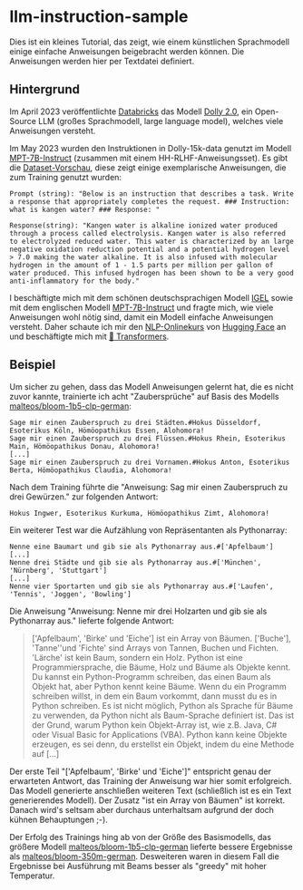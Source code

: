 # llm-instruction-sample
Dies ist ein kleines Tutorial, das zeigt, wie einem künstlichen Sprachmodell einige einfache Anweisungen beigebracht werden können. Die Anweisungen werden hier per Textdatei definiert.

## Hintergrund
Im April 2023 veröffentlichte [Databricks](https://www.databricks.com/blog/2023/04/12/dolly-first-open-commercially-viable-instruction-tuned-llm) das Modell [Dolly 2.0](https://huggingface.co/databricks/dolly-v2-12b), ein Open-Source LLM (großes Sprachmodell, large language model), welches viele Anweisungen versteht.

Im May 2023 wurden den Instruktionen in Dolly-15k-data genutzt im Modell [MPT-7B-Instruct](https://huggingface.co/mosaicml/mpt-7b-instruct) (zusammen mit einem HH-RLHF-Anweisungsset). Es gibt die [Dataset-Vorschau](https://huggingface.co/datasets/mosaicml/dolly_hhrlhf/viewer/mosaicml--dolly_hhrlhf/train?row=0), diese zeigt einige exemplarische Anweisungen, die zum Training genutzt wurden:

    Prompt (string): "Below is an instruction that describes a task. Write a response that appropriately completes the request. ### Instruction: what is kangen water? ### Response: "

    Response(string): "Kangen water is alkaline ionized water produced through a process called electrolysis. Kangen water is also referred to electrolyzed reduced water. This water is characterized by an large negative oxidation reduction potential and a potential hydrogen level > 7.0 making the water alkaline. It is also infused with molecular hydrogen in the amount of 1 - 1.5 parts per million per gallon of water produced. This infused hydrogen has been shown to be a very good anti-inflammatory for the body."

I beschäftigte mich mit dem schönen deutschsprachigen Modell [IGEL](https://www.philschmid.de/introducing-igel) sowie mit dem englischen Modell [MPT-7B-Instruct](https://huggingface.co/mosaicml/mpt-7b-instruct) und fragte mich, wie viele Anweisungen wohl nötig sind, damit ein Modell einfache Anweisungen versteht. Daher schaute ich mir den [NLP-Onlinekurs](https://huggingface.co/learn/nlp-course/) von [Hugging Face](https://huggingface.co/) an und beschäftigte mich mit [🤗 Transformers](https://huggingface.co/docs/transformers/index).

## Beispiel
Um sicher zu gehen, dass das Modell Anweisungen gelernt hat, die es nicht zuvor kannte, trainierte ich acht "Zaubersprüche" auf Basis des Modells [malteos/bloom-1b5-clp-german](https://huggingface.co/malteos/bloom-1b5-clp-german):

    Sage mir einen Zauberspruch zu drei Städten.#Hokus Düsseldorf, Esoterikus Köln, Hömöopathikus Essen, Alohomora!
    Sage mir einen Zauberspruch zu drei Flüssen.#Hokus Rhein, Esoterikus Main, Hömöopathikus Donau, Alohomora!
    [...]
    Sage mir einen Zauberspruch zu drei Vornamen.#Hokus Anton, Esoterikus Berta, Hömöopathikus Claudia, Alohomora!

Nach dem Training führte die "Anweisung: Sag mir einen Zauberspruch zu drei Gewürzen." zur folgenden Antwort:

    Hokus Ingwer, Esoterikus Kurkuma, Hömöopathikus Zimt, Alohomora!

Ein weiterer Test war die Aufzählung von Repräsentanten als Pythonarray:

    Nenne eine Baumart und gib sie als Pythonarray aus.#['Apfelbaum']
    [...]
    Nenne drei Städte und gib sie als Pythonarray aus.#['München', 'Nürnberg', 'Stuttgart']
    [...]
    Nenne vier Sportarten und gib sie als Pythonarray aus.#['Laufen', 'Tennis', 'Joggen', 'Bowling']

Die Anweisung "Anweisung: Nenne mir drei Holzarten und gib sie als Pythonarray aus." lieferte folgende Antwort:

> ['Apfelbaum', 'Birke' und 'Eiche'] ist ein Array von Bäumen. ['Buche'], 'Tanne''und 'Fichte' sind Arrays von Tannen, Buchen und Fichten. 'Lärche' ist kein Baum, sondern ein Holz. Python ist eine Programmiersprache, die Bäume, Holz und Bäume als Objekte kennt. Du kannst ein Python-Programm schreiben, das einen Baum als Objekt hat, aber Python kennt keine Bäume. Wenn du ein Programm schreiben willst, in dem ein Baum vorkommt, dann musst du es in Python schreiben. Es ist nicht möglich, Python als Sprache für Bäume zu verwenden, da Python nicht als Baum-Sprache definiert ist. Das ist der Grund, warum Python kein Objekt-Array ist, wie z.B. Java, C# oder Visual Basic for Applications (VBA). Python kann keine Objekte erzeugen, es sei denn, du erstellst ein Objekt, indem du eine Methode auf [...]

Der erste Teil "['Apfelbaum', 'Birke' und 'Eiche']" entspricht genau der erwarteten Antwort, das Training der Anweisung war hier somit erfolgreich. Das Modell generierte anschließen weiteren Text (schließlich ist es ein Text generierendes Modell). Der Zusatz "ist ein Array von Bäumen" ist korrekt. Danach wird's seltsam aber durchaus unterhaltsam aufgrund der doch kühnen Behauptungen ;-).

Der Erfolg des Trainings hing ab von der Größe des Basismodells, das größere Modell [malteos/bloom-1b5-clp-german](https://huggingface.co/malteos/bloom-1b5-clp-german) lieferte bessere Ergebnisse als [malteos/bloom-350m-german](https://huggingface.co/malteos/bloom-350m-german). Desweiteren waren in diesem Fall die Ergebnisse bei Ausführung mit Beams besser als "greedy" mit hoher Temperatur.
